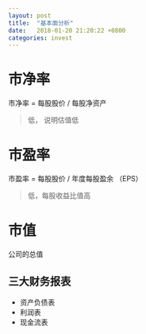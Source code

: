 ```yaml
---
layout: post
title:  "基本面分析"
date:   2018-01-20 21:20:22 +0800
categories: invest
---
```


# 市净率

市净率 = 每股股价 / 每股净资产

>  低， 说明估值低


# 市盈率 

市盈率 = 每股股价 / 年度每股盈余 （EPS）

> 低，每股收益比值高

# 市值

公司的总值


## 三大财务报表

* 资产负债表
* 利润表
* 现金流表